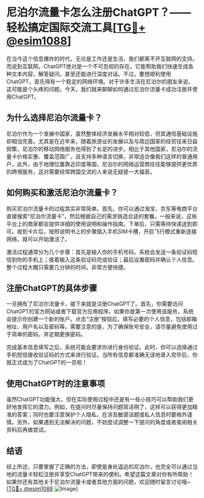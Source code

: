 # 尼泊尔流量卡怎么注册ChatGPT？——轻松搞定国际交流工具[[TG💪+ @esim1088](https://t.me/s/esim1088)]

在当今这个信息爆炸的时代，无论是工作还是生活，我们都离不开互联网的支持。而说到互联网，ChatGPT绝对是一个不可忽视的存在。它能帮助我们快速生成各种文本内容，解答疑问，甚至还能进行深度对话。不过，要想顺利使用ChatGPT，首先得有一个稳定的网络环境。对于许多生活在尼泊尔的朋友来说，这可能是个头疼的问题。今天，我们就来聊聊如何通过尼泊尔流量卡成功注册并使用ChatGPT。

## 为什么选择尼泊尔流量卡？

尼泊尔作为一个发展中国家，虽然整体经济发展水平相对较低，但其通信基础设施却相当完善。尤其是在近年来，随着旅游业的发展以及与周边国家的经贸往来日益频繁，尼泊尔的移动网络服务也得到了长足的进步。相比于其他国家，尼泊尔的流量卡价格实惠、覆盖范围广，且支持多种语言切换，非常适合像我们这样的普通用户。此外，由于地理位置靠近印度等国，尼泊尔的网络运营商往往能够提供更优质的跨境服务，这对需要经常跨国交流的人来说无疑是一大福音。

## 如何购买和激活尼泊尔流量卡？

购买尼泊尔流量卡的过程其实非常简单。首先，你可以通过淘宝、京东等电商平台直接搜索“尼泊尔流量卡”，然后根据自己的需求挑选合适的套餐。一般来说，这些平台上的商家都会提供详细的使用说明和操作指南。下单后，只需等待快递送到即可。收到卡片后，按照说明书上的步骤插入手机SIM卡槽，开启飞行模式重新连接网络，就可以开始激活了。

激活过程通常分为几个步骤：首先是输入你的手机号码，系统会发送一条验证码短信到你的手机上；接着输入这条验证码完成验证；最后设置密码并确认个人信息。整个过程大概只需要几分钟的时间，非常方便快捷。

## 注册ChatGPT的具体步骤

一旦拥有了尼泊尔流量卡，接下来就是注册ChatGPT了。首先，你需要访问ChatGPT的官方网站或者下载官方应用程序。如果你是第一次使用该服务，系统会提示你创建一个新的账户。点击“注册”按钮后，填写必要的个人信息，包括邮箱地址、用户名以及密码等。需要注意的是，为了确保账号安全，请尽量避免使用过于简单的密码，并定期更换密码。

完成基本信息填写之后，系统可能会要求你进行身份验证。此时，你可以选择通过手机短信接收验证码的方式来进行验证。当所有信息都准确无误地录入完毕后，你就正式成为了ChatGPT的一员啦！

## 使用ChatGPT时的注意事项

虽然ChatGPT功能强大，但在实际使用过程中还是有一些小技巧可以帮助我们更好地发挥它的潜力。例如，在提问时尽量保持问题简洁明了，这样可以获得更加精准的答案；同时也要注意保护个人隐私，在涉及敏感话题或私人信息时要格外谨慎。另外，如果遇到无法解决的问题，不妨尝试调整一下提问的角度或者查阅相关资料后再做尝试。

## 结语

综上所述，只要掌握了正确的方法，即使是身处遥远的尼泊尔，也完全可以通过当地的流量卡轻松注册并享受ChatGPT带来的便利。希望这篇文章对你有所帮助！如果你还有其他关于尼泊尔流量卡或者其他方面的问题，欢迎随时留言讨论哦~ [[TG💪+ @esim1088](https://t.me/s/esim1088) ![Image](https://i.postimg.cc/4NQfJmqS/Snipaste-2025-05-13-00-14-12.png)]